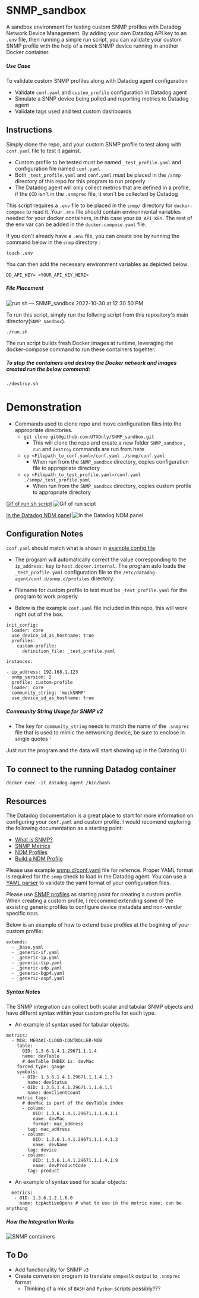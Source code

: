 # SNMP_sandbox                                                                                               
                                                                                                        

A sandbox environment for testing custom SNMP profiles with Datadog Network Device Management. By adding your own Datadog API key to an `.env` file, then running a simple run script, you can validate your custom SNMP profile with the help of a mock SNMP device running in another Docker container.

##### Use Case
To validate custom SNMP profiles along with Datadog agent configuration
* Validate `conf.yaml` and `custom_profile` configuration in Datadog agent
* Simulate a SNNP device being polled and reporting metrics to Datadog agent
* Validate tags used and test custom dashboards

## Instructions

Simply clone the repo, add your custom SNMP profile to test along with `conf.yaml` file to test it against.

* Custom profile to be tested must be named `_test_profile.yaml` and configuration file named `conf.yaml`
* Both `_test_profile.yaml` and `conf.yaml` must be placed in the `/snmp` directory of this repo for this program to run properly
* The Datadog agent will only collect metrics that are defined in a profile, if the `OID` isn't in the `.snmprec` file, it won't be collected by Datadog

This script requires a `.env` file to be placed in the `snmp/` directory for `docker-compose` to read it. Your `.env` file should contain environmental variables needed for your docker containers, in this case your `DD_API_KEY`. The rest of the env var can be added in the `docker-compose.yaml` file.

If you don't already have a `.env` file, you can create one by running the command below in the `snmp` directory :
```
touch .env
```
You can then add the necessary environment variables as depicted below:

`DD_API_KEY= <YOUR_API_KEY_HERE>`

##### File Placement

![run sh — SNMP_sandbox 2022-10-30 at 12 30 50 PM](https://user-images.githubusercontent.com/49233513/198890249-6d105987-0359-4bd3-b4e4-e751781ed8aa.jpg)


To run this script, simply run the follwing script from this repository's main directory(`SNMP_sandbox`).
```
./run.sh
```
The run script builds fresh Docker images at runtime, leveraging the docker-compose command to run these containers togehter.

##### To stop the containers and destroy the Docker network and images created run the below command:
```
./destroy.sh
```

# Demonstration
* Commands used to clone repo and move configuration files into the appropriate directories.
  * `git clone git@github.com:UTXOnly/SNMP_sandbox.git`
    *  This will clone the repo and create a new folder `SNMP_sandbox` , `run` and `destroy` commands are run from here
  * `cp <Filepath_to_conf.yaml>/conf.yaml ./snmp/conf.yaml`
    * When run from the `SNMP_sandbox` directory, copies configuration file to appropriate directory
  * `cp <Filepath_to_test_profile.yaml>/conf.yaml ./snmp/_test_profile.yaml`
    * When run from the `SNMP_sandbox` directory, copies custom profile to appropriate directory 

[Gif of run.sh script](https://a.cl.ly/xQux8w5P)
![Gif of run scipt](https://user-images.githubusercontent.com/49233513/198861452-dc78d1c9-1b9b-49b0-9943-3e4a11a14d59.gif)


[In the Datadog NDM panel](https://a.cl.ly/GGuzwKje)
![In the Datadog NDM panel](https://user-images.githubusercontent.com/49233513/198861534-cd973b7e-c0a2-4d33-9fec-2fd5c30351d8.gif)




## Configuration Notes

`conf.yaml` should match what is shown in [example config file](https://github.com/DataDog/integrations-core/blob/master/snmp/datadog_checks/snmp/data/conf.yaml.example)

* The program will automatically correct the value corresponding to the `ip_address:` key to `host.docker.internal`. The program aslo loads the `_test_profile.yaml` configuration file to the `/etc/datadog-agent/conf.d/snmp.d/profiles` directory.
* Filename for custom profile to test must be `_test_profile.yaml` for the program to work properly

* Below is the example `conf.yaml` file included in this repo, this will work right out of the box.
```
init_config:
  loader: core
  use_device_id_as_hostname: true
  profiles:
    custom-profile:
      definition_file: _test_profile.yaml
      
instances:

- ip_address: 192.168.1.123
  snmp_version: 2
  profile: custom-profile
  loader: core
  community_string: 'mockSNMP'
  use_device_id_as_hostname: true
  ```
  


##### Community String Usage for SNMP v2
* The key for `community_string` needs to match the name of the `.snmprec` file that is used to mimic the networking device, be sure to enclose in single quotes `'`



Just run the program and the data will start showing up in the Datadog UI.


## To connect to the running Datadog container

```
docker exec -it datadog-agent /bin/bash
```

## Resources
The Datadog documentation is a great place to start for more information on configuring your `conf.yaml` and custom profile. I would recomend exploring the following documentation as a starting point:
* [What is SNMP?](https://www.datadoghq.com/knowledge-center/network-monitoring/snmp-monitoring/?_gl=1*nisasa*_ga*MTkzODU0NDQ4Ni4xNjUyNzUwNzc2*_ga_KN80RDFSQK*MTY2NzE1ODM4OC42ODMuMS4xNjY3MTU4NDAwLjQ4LjAuMA..)
* [SNMP Metrics](https://docs.datadoghq.com/network_monitoring/devices/snmp_metrics?tab=snmpv2)
* [NDM Profiles](https://docs.datadoghq.com/network_monitoring/devices/profiles)
* [Build a NDM Profile](https://docs.datadoghq.com/network_monitoring/devices/guide/build-ndm-profile/)

Please use example [snmp.d/conf.yaml](https://github.com/DataDog/integrations-core/blob/master/snmp/datadog_checks/snmp/data/conf.yaml.example) file for refernce. Proper YAML format is required for the `snmp` check to load in the Datadog agent. You can use a [YAML parser](https://yaml-online-parser.appspot.com/) to validate the yaml format of your configuration files.

Please use [SNMP profiles](https://github.com/DataDog/integrations-core/tree/master/snmp/datadog_checks/snmp/data/profiles) as starting point for creating a custom profile. When creating a custom profile, I reccomend extending some of the exsisting generic profiles to configure device metadata and non-vendor specific `OID`s.

Below is an example of how to extend base profiles at the begining of your custom profile:
```
extends:
  - _base.yaml
  - _generic-if.yaml
  - _generic-ip.yaml
  - _generic-tcp.yaml
  - _generic-udp.yaml
  - _generic-bgp4.yaml
  - _generic-ospf.yaml
  ```
  ##### Syntax Notes
  The SNMP integration can collect both scalar and tabular SNMP objects and have differnt syntax within your custom profile for each type.
  
  * An example of syntax used for tabular objects:

```
metrics:
  - MIB: MERAKI-CLOUD-CONTROLLER-MIB
    table:
      OID: 1.3.6.1.4.1.29671.1.1.4
      name: devTable
      # devTable INDEX is: devMac
    forced_type: gauge
    symbols:
      - OID: 1.3.6.1.4.1.29671.1.1.4.1.3
        name: devStatus
      - OID: 1.3.6.1.4.1.29671.1.1.4.1.5
        name: devClientCount
    metric_tags:
      # devMac is part of the devTable index
      - column:
          OID: 1.3.6.1.4.1.29671.1.1.4.1.1
          name: devMac
          format: mac_address
        tag: mac_address
      - column:
          OID: 1.3.6.1.4.1.29671.1.1.4.1.2
          name: devName
        tag: device
      - column:
          OID: 1.3.6.1.4.1.29671.1.1.4.1.9
          name: devProductCode
        tag: product
```
   * An example of syntax used for scalar objects:
        
   ```
     metrics:
      - OID: 1.3.6.1.2.1.6.0
        name: tcpActiveOpens # what to use in the metric name; can be anything
  ```
  
  ##### How the Integration Works
  ![SNMP containers](https://user-images.githubusercontent.com/49233513/198899525-3de73341-6863-4640-8fdc-64fc7b06e8ea.png)


## To Do
* Add functionality for SNMP `v3` 
* Create conversion program to translate `snmpwalk` output to `.snmprec` format
  * Thinking of a mix of `BASH` and `Python` scripts possibly???
  

